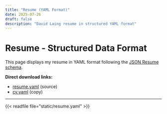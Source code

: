 ```yaml
---
title: "Resume (YAML Format)"
date: 2025-07-26
draft: false
description: "David Laing resume in structured YAML format"
---
```


# Resume - Structured Data Format

This page displays my resume in YAML format following the [JSON Resume schema](https://jsonresume.org/schema/).

**Direct download links:**
- [resume.yaml](/resume.yaml) (source)
- [cv.yaml](/cv.yaml) (copy)

---

{{< readfile file="static/resume.yaml" >}}